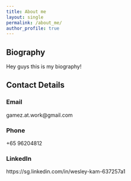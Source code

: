 ```yaml
---
title: About me
layout: single
permalink: /about_me/
author_profile: true
---
```

<h2>Biography</h2>
Hey guys this is my biography!

<h2>Contact Details</h2>
<h3>Email</h3>
gamez.at.work@gmail.com
<h3>Phone</h3>
+65 96204812
<h3>LinkedIn</h3>
https://sg.linkedin.com/in/wesley-kam-637257a1
